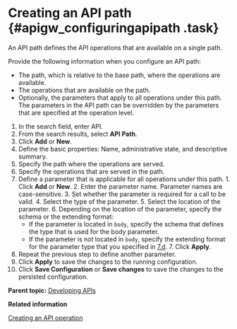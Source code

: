 # Creating an API path {#apigw_configuringapipath .task}

An API path defines the API operations that are available on a single path.

Provide the following information when you configure an API path:

-   The path, which is relative to the base path, where the operations are available.
-   The operations that are available on the path.
-   Optionally, the parameters that apply to all operations under this path. The parameters in the API path can be overridden by the parameters that are specified at the operation level.

1.   In the search field, enter API. 
2.   From the search results, select **API Path**. 
3.   Click **Add** or **New**. 
4.   Define the basic properties: Name, administrative state, and descriptive summary. 
5.   Specify the path where the operations are served. 
6.   Specify the operations that are served in the path. 
7.   Define a parameter that is applicable for all operations under this path. 
    1.   Click **Add** or **New**. 
    2.   Enter the parameter name. Parameter names are case-sensitive.
    3.   Set whether the parameter is required for a call to be valid. 
    4.   Select the type of the parameter. 
    5.   Select the location of the parameter. 
    6.   Depending on the location of the parameter, specify the schema or the extending format: 
        -   If the parameter is located in `body`, specify the schema that defines the type that is used for the body parameter.
        -   If the parameter is not located in `body`, specify the extending format for the parameter type that you specified in [7.d](#paratype).
    7.   Click **Apply**. 
8.   Repeat the previous step to define another parameter. 
9.   Click **Apply** to save the changes to the running configuration. 
10.  Click **Save Configuration** or **Save changes** to save the changes to the persisted configuration. 

**Parent topic:** [Developing APIs](apigw_configuringapi.md)

**Related information**  


[Creating an API operation](apigw_configuringapioperation.md)

